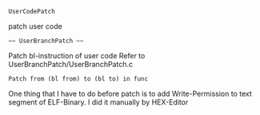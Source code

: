 
	UserCodePatch

 patch user code


 	~~ UserBranchPatch ~~

 Patch bl-instruction of user code
 Refer to UserBranchPatch/UserBranchPatch.c

 	Patch from (bl from) to (bl to) in func

 One thing that I have to do before patch is to add Write-Permission to text segment of ELF-Binary.
 I did it manually by HEX-Editor
